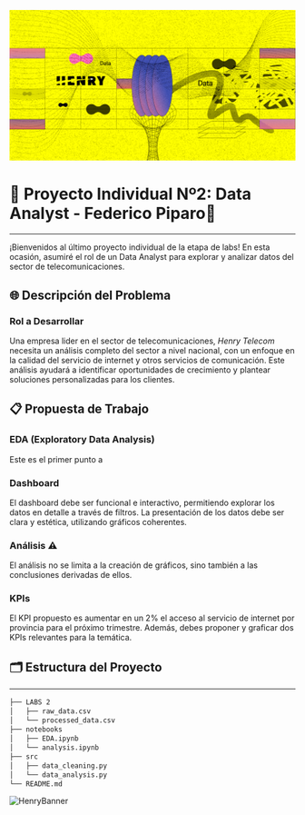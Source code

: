 ![HenryBanner](Images/Data_logo.png)

# 📡 Proyecto Individual Nº2: Data Analyst - Federico Piparo📡

----

¡Bienvenidos al último proyecto individual de la etapa de labs! En esta ocasión, asumiré el rol de un Data Analyst para explorar y analizar datos del sector de telecomunicaciones.

## 🌐 Descripción del Problema

### Rol a Desarrollar
Una empresa lider en el sector de telecomunicaciones, *Henry Telecom* necesita un análisis completo del sector a nivel nacional, con un enfoque en la calidad del servicio de internet y otros servicios de comunicación. Este análisis ayudará a identificar oportunidades de crecimiento y plantear soluciones personalizadas para los clientes.

## 📋 Propuesta de Trabajo

### EDA (Exploratory Data Analysis)
Este es el primer punto a 

### Dashboard
El dashboard debe ser funcional e interactivo, permitiendo explorar los datos en detalle a través de filtros. La presentación de los datos debe ser clara y estética, utilizando gráficos coherentes.

### Análisis ⚠️
El análisis no se limita a la creación de gráficos, sino también a las conclusiones derivadas de ellos.

### KPIs
El KPI propuesto es aumentar en un 2% el acceso al servicio de internet por provincia para el próximo trimestre. Además, debes proponer y graficar dos KPIs relevantes para la temática.

## 🗂 Estructura del Proyecto

---  

```plaintext
├── LABS 2
│   ├── raw_data.csv
│   └── processed_data.csv
├── notebooks
│   ├── EDA.ipynb
│   └── analysis.ipynb
├── src
│   ├── data_cleaning.py
│   └── data_analysis.py
└── README.md 

````

![HenryBanner](Images\MUNDOHENRY-1.jpg)